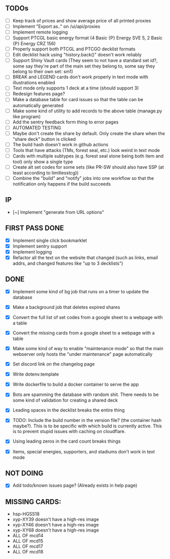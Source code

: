 ## TODOs

- [ ] Keep track of prices and show average price of all printed proxies
- [ ] Implement "Export as.." on /ui/api/proxies
- [ ] Implement remote logging
- [ ] Support PTCGL basic energy format (4 Basic {P} Energy SVE 5, 2 Basic {P} Energy CRZ 156)
- [ ] Properly support both PTCGL and PTCGO decklist formats
- [ ] Edit decklist hack using "history.back()" doesn't work reliably
- [ ] Support Shiny Vault cards (They seem to not have a standard set id?, some say they're part of the main set they
  belong to, some say they belong to their own set: sm1)
- [ ] BREAK and LEGEND cards don't work properly in text mode with illustrations enabled
- [ ] Text mode only supports 1 deck at a time (should support 3)
- [ ] Redesign features page?
- [ ] Make a database table for card issues so that the table can be automatically generated
- [ ] Make some kind of utility to add records to the above table (manage.py like program)
- [ ] Add the sentry feedback form thing to error pages
- [ ] AUTOMATED TESTING
- [ ] Maybe don't create the share by default. Only create the share when the "share deck" button is clicked
- [ ] The build hash doesn't work in github actions
- [ ] Tools that have attacks (TMs, forest seal, etc.) look weird in text mode
- [ ] Cards with multiple subtypes (e.g. forest seal stone being both item and tool) only show a single type
- [ ] Create alt set codes for some sets (like PR-SW should also have SSP (at least according to limitlesstcg))
- [ ] Combine the "build" and "notify" jobs into one workflow so that the notification only happens if the build succeeds 

## IP

- [~] Implement "generate from URL options"

## FIRST PASS DONE

- [X] Implement single click bookmarklet
- [X] Implement sentry support
- [X] Implement logging
- [X] Refactor all the text on the website that changed (such as links, email addrs, and changed features like "up to
  3 decklists")

## DONE

- [X] Implement some kind of bg job that runs on a timer to update the database
- [X] Make a background job that deletes expired shares
- [X] Convert the full list of set codes from a google sheet to a webpage with a table
- [X] Convert the missing cards from a google sheet to a webpage with a table
- [X] Make some kind of way to enable "maintenance mode" so that the main webserver only hosts the "under maintenance"
  page automatically
- [X] Set discord link on the changelog page
- [X] Write dotenv.template
- [X] Write dockerfile to build a docker container to serve the app
- [X] Bots are spamming the database with random shit. There needs to be some kind of validation for creating a shared
  deck
- [X] Leading spaces in the decklist breaks the entire thing
- [X] TODO: Include the build number in the version file? (the container hash maybe?). This is to be specific with which
  build is currently active. This is to prevent stupid issues with caching on cloudflare.
- [X] Using leading zeros in the card count breaks things
- [X] Items, special energies, supporters, and stadiums don't work in text mode


## NOT DOING

- [X] Add todo/known issues page? (Already exists in help page)

## MISSING CARDS:

- hsp-HGSS18
- xyp-XY39 doesn't have a high-res image
- xyp-XY46 doesn't have a high-res image
- xyp-XY68 doesn't have a high-res image
- ALL OF mcd14
- ALL OF mcd15
- ALL OF mcd17
- ALL OF mcd18

